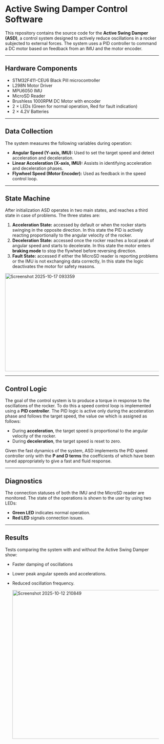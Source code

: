 # Active Swing Damper Control Software

This repository contains the source code for the **Active Swing Damper (ASD)**, a control system designed to actively reduce oscillations 
in a rocker subjected to external forces. 
The system uses a PID controller to command a DC motor based on feedback from an IMU and the 
motor encoder.

---

## Hardware Components

- STM32F411-CEU6 Black Pill microcontroller  
- L298N Motor Driver  
- MPU6050 IMU  
- MicroSD Reader  
- Brushless 1000RPM DC Motor with encoder  
- 2 × LEDs (Green for normal operation, Red for fault indication)  
- 2 × 4.2V Batteries  

---

## Data Collection

The system measures the following variables during operation:
- **Angular Speed (Y-axis, IMU):** Used to set the target speed and detect acceleration and deceleration.
- **Linear Acceleration (X-axis, IMU):** Assists in identifying acceleration and deceleration phases.
- **Flywheel Speed (Motor Encoder):** Used as feedback in the speed control loop.

---

## State Machine

After initialization ASD operates in two main states, and reaches a third state in case of problems. 
The three states are: 
1. **Acceleration State:** accessed by default or when the rocker starts swinging in the opposite direction. 
   In this state the PID is actively reacting proportionally to the angular velocity of the rocker.
2. **Deceleration State:** accessed once the rocker reaches a local peak of angular speed and starts to decelerate.
   In this state the motor enters **braking mode** to stop the flywheel before reversing direction.
3. **Fault State:** accessed if either the MicroSD reader is reporting problems or the IMU is not exchanging data correctly, 
   In this state the logic deactivates the motor for safety reasons. 

<img width="520" height="321" alt="Screenshot 2025-10-17 093359" src="https://github.com/user-attachments/assets/39c6467f-ac91-47f8-98a2-d7457c7ca51f" />

---

## Control Logic
The goal of the control system is to produce a torque in response to the oscillations of the rocker. To do this a speed control loop is implemented using a **PID controller**. The PID logic is active only during the acceleration phase and follows the target speed, the value ow which is assigned as follows:
- During **acceleration**, the target speed is proportional to the angular velocity of the rocker.
- During **deceleration**, the target speed is reset to zero.

Given the fast dynamics of the system, ASD implements the PID speed controller only with the **P and D terms** the coefficients of which have been tuned appropriately to give a fast and fluid response.
  

---

## Diagnostics
The connection statuses of both the IMU and the MicroSD reader are monitored. The state of the operations is shown to the user by using two LEDs:
- **Green LED** indicates normal operation.
- **Red LED** signals connection issues.

---


## Results

Tests comparing the system with and without the Active Swing Damper show:

- Faster damping of oscillations
- Lower peak angular speeds and accelerations.
- Reduced oscillation frequency.

  <img width="820" height="487" alt="Screenshot 2025-10-12 210849" src="https://github.com/user-attachments/assets/10b12386-d526-42e3-b766-7c5dea72b39e" />

